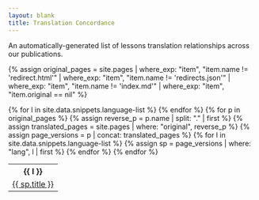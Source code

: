 ```yaml
---
layout: blank
title: Translation Concordance
---
```


An automatically-generated list of lessons translation relationships across our publications.

{% assign original_pages = site.pages | where_exp: "item", "item.name != 'redirect.html'" | where_exp: "item", "item.name != 'redirects.json'" | where_exp: "item", "item.name != 'index.md'" | where_exp: "item", "item.original == nil" %}

<table>
  <tr>{% for l in site.data.snippets.language-list %}
    <th>{{ l }}</th>{% endfor %}
  </tr>
  {% for p in original_pages %}
  {% assign reverse_p = p.name | split: "." | first %}
  {% assign translated_pages = site.pages | where: "original", reverse_p %}
  {% assign page_versions =  p | concat: translated_pages %}
  <tr>
    {% for l in site.data.snippets.language-list %}
    {% assign sp = page_versions | where: "lang", l | first %}
    <td><a href="{{sp.url}}">{{ sp.title }}</a></td>
    {% endfor %}
  </tr>
{% endfor %}
</table>
